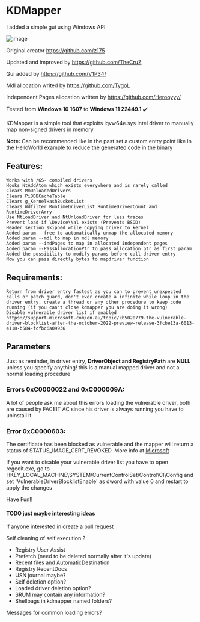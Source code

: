 # KDMapper
I added a simple gui using Windows API


![image](https://github.com/user-attachments/assets/ef162659-accf-4074-851c-ac93c7e64cf3)



Original creator https://github.com/z175

Updated and improved by https://github.com/TheCruZ

Gui added by https://github.com/V1P34/

Mdl allocation writed by https://github.com/TygoL

Independent Pages allocation written by https://github.com/Herooyyy/

Tested from **Windows 10 1607** to **Windows 11 22449.1** :heavy_check_mark:

KDMapper is a simple tool that exploits iqvw64e.sys Intel driver to manually map non-signed drivers in memory


**Note:** Can be recommended like in the past set a custom entry point like in the HelloWorld example to reduce the generated code in the binary

## Features:
	
	Works with /GS- compiled drivers
	Hooks NtAddAtom which exists everywhere and is rarely called
	Clears MmUnloadedDrivers
	Clears PiDDBCacheTable
	Clears g_KernelHashBucketList
	Clears Wdfilter RuntimeDriverList RuntimeDriverCount and RuntimeDriverArry
	Use NtLoadDriver and NtUnloadDriver for less traces
	Prevent load if \Device\Nal exists (Prevents BSOD)
	Header section skipped while copying driver to kernel
	Added param --free to automatically unmap the allocated memory
	Added param --mdl to map in mdl memory
	Added param --indPages to map in allocated independent pages
	Added param --PassAllocationPtr to pass allocation ptr as first param
	Added the possibility to modify params before call driver entry
	Now you can pass directly bytes to mapdriver function
	
## Requirements:

    Return from driver entry fastest as you can to prevent unexpected calls or patch guard, don't ever create a infinite while loop in the driver entry, create a thread or any other procedure to keep code running (if you can't close kdmapper you are doing it wrong)
    Disable vulnerable driver list if enabled https://support.microsoft.com/en-au/topic/kb5020779-the-vulnerable-driver-blocklist-after-the-october-2022-preview-release-3fcbe13a-6013-4118-b584-fcfbc6a09936

## Parameters
Just as reminder, in driver entry, **DriverObject and RegistryPath** are **NULL** unless you specify anything! this is a manual mapped driver and not a normal loading procedure

### Errors 0xC0000022 and 0xC000009A:
A lot of people ask me about this errors loading the vulnerable driver, both are caused by FACEIT AC since his driver is always running you have to uninstall it

### Error 0xC0000603:
The certificate has been blocked as vulnerable and the mapper will return a status of STATUS_IMAGE_CERT_REVOKED. More info at [Microsoft](https://support.microsoft.com/en-au/topic/kb5020779-the-vulnerable-driver-blocklist-after-the-october-2022-preview-release-3fcbe13a-6013-4118-b584-fcfbc6a09936)

If you want to disable your vulnerable driver list you have to open regedit.exe, go to HKEY_LOCAL_MACHINE\SYSTEM\CurrentControlSet\Control\CI\Config and set 'VulnerableDriverBlocklistEnable' as dword with value 0 and restart to apply the changes

Have Fun!!

#### TODO just maybe interesting ideas

if anyone interested in create a pull request

Self cleaning of self execution ?

* Registry User Assist
* Prefetch (need to be deleted normally after it's update)
* Recent files and AutomaticDestination
* Registry RecentDocs
* USN journal maybe?
* Self deletion option?
* Loaded driver deletion option?
* SRUM may contain any information?
* Shellbags in kdmapper named folders?

Messages for common loading errors?
